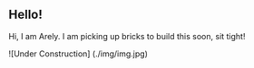 ## Hello!

Hi, I am Arely. I am picking up bricks to build this soon, sit tight!


![Under Construction] (./img/img.jpg)
